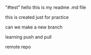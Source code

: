 "#test"
hello this is my readme .md file 

this is created just for practice

can we make a new branch

learning push and pull 

remote repo

